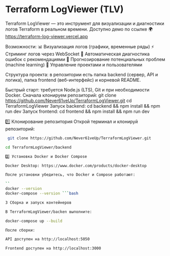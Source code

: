 # Terraform LogViewer (TLV)

Terraform LogViewer — это инструмент для визуализации и диагностики логов Terraform в реальном времени. Доступно демо по ссылке 🌍 https://terraform-log-viewer.vercel.app

Возможности:
📊 Визуализация логов (графики, временные ряды)
⚡ Стриминг логов через WebSocket
🤖 Автоматическая диагностика ошибок с рекомендациями
🔮 Прогнозирование потенциальных проблем (machine learning)
👥 Управление проектами и пользователями

Структура проекта: в репозитории есть папка backend (сервер, API и логика), папка frontend (веб-интерфейс) и корневой README.

Быстрый старт: требуется Node.js (LTS), Git и при необходимости Docker. Сначала клонируем репозиторий:
git clone https://github.com/Never61veUp/TerraformLogViewer.git
cd TerraformLogViewer
Запуск backend: cd backend && npm install && npm run dev
Запуск frontend: cd frontend && npm install && npm run dev

1️⃣ Клонирование репозитория
Открой терминал и клонируй репозиторий:

```bash 
 git clone https://github.com/Never61veUp/TerraformLogViewer.git
```
```bash
cd TerraformLogViewer/backend

2️⃣ Установка Docker и Docker Compose

Docker Desktop: https://www.docker.com/products/docker-desktop

После установки убедитесь, что Docker и Compose работают:

``
docker --version
docker-compose --version ```bash

3 Сборка и запуск контейнеров

В TerraformLogViewer/backen выполните:

docker-compose up --build

После сборки:

API доступен на http://localhost:5050

Frontend доступен на http://localhost:3000
